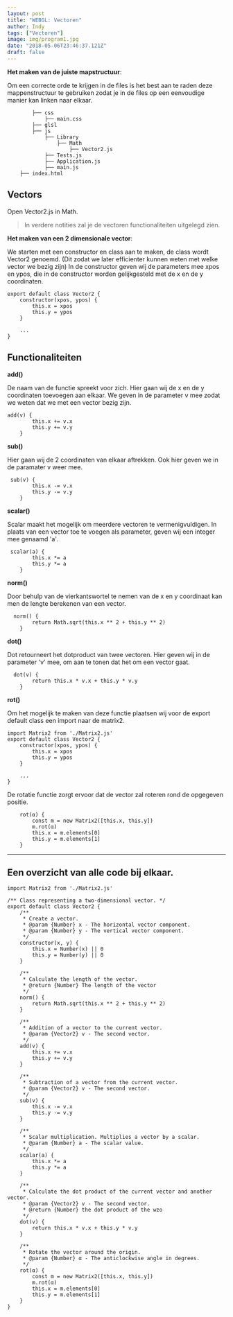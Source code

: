 ```yaml
---
layout: post
title: "WEBGL: Vectoren"
author: Indy
tags: ["Vectoren"]
image: img/program1.jpg
date: "2018-05-06T23:46:37.121Z"
draft: false
---
```


__Het maken van de juiste mapstructuur__:

Om een correcte orde te krijgen in de files is het best aan te raden deze mappenstructuur te gebruiken zodat je in de files op een eenvoudige manier kan linken naar elkaar.
```├── assets
        ├── css
            ├── main.css
        ├── glsl
        ├── js
            ├── Library
                ├── Math
                    ├── Vector2.js
            ├── Tests.js
            ├── Application.js
            ├── main.js
    ├── index.html
```


## Vectors
Open Vector2.js in Math.
>In verdere notities zal je de vectoren functionaliteiten uitgelegd zien.

__Het maken van een 2 dimensionale vector__:

We starten met een constructor en class aan te maken, de class wordt Vector2 genoemd. (Dit zodat we later efficienter kunnen weten met welke vector we bezig zijn)
In de constructor geven wij de parameters mee xpos en ypos, die in de constructor worden gelijkgesteld met de x en de y coordinaten.

```
export default class Vector2 {
	constructor(xpos, ypos) {
		this.x = xpos
		this.y = ypos
	}

	...
}
```

## Functionaliteiten

__add()__

De naam van de functie spreekt voor zich. Hier gaan wij de x en de y coordinaten toevoegen aan elkaar. We geven in de parameter v mee zodat we weten dat we met een vector bezig zijn.

```
add(v) {
        this.x += v.x
        this.y += v.y
    }
```

__sub()__

Hier gaan wij de 2 coordinaten van elkaar aftrekken. Ook hier geven we in de paramater v weer mee.

```
 sub(v) {
        this.x -= v.x
        this.y -= v.y
    }
```

__scalar()__

Scalar maakt het mogelijk om meerdere vectoren te vermenigvuldigen. In plaats van een vector toe te voegen als parameter, geven wij een integer mee genaamd 'a'.

```
 scalar(a) {
        this.x *= a
        this.y *= a
    }
```

__norm()__

Door behulp van de vierkantswortel te nemen van de x en y coordinaat kan men de lengte berekenen van een vector.

```
  norm() {
        return Math.sqrt(this.x ** 2 + this.y ** 2)
    }
```

__dot()__

Dot retourneert het dotproduct van twee vectoren.
Hier geven wij in de parameter 'v' mee, om aan te tonen dat het om een vector gaat.

``` 
  dot(v) {
        return this.x * v.x + this.y * v.y
    }
```

__rot()__

Om het mogelijk te maken van deze functie plaatsen wij voor de export default class een import naar de matrix2.

``` 
import Matrix2 from './Matrix2.js'
export default class Vector2 {
	constructor(xpos, ypos) {
		this.x = xpos
		this.y = ypos
	}

	...
}
```


De rotatie functie zorgt ervoor dat de vector zal roteren rond de opgegeven positie.
```
    rot(α) {
        const m = new Matrix2([this.x, this.y])
        m.rot(α)
        this.x = m.elements[0]
        this.y = m.elements[1]
    }
```
---
## Een overzicht van alle code bij elkaar.

``` 
import Matrix2 from './Matrix2.js'

/** Class representing a two-dimensional vector. */
export default class Vector2 {
    /**
     * Create a vector.
     * @param {Number} x - The horizontal vector component.
     * @param {Number} y - The vertical vector component.
     */
    constructor(x, y) {
        this.x = Number(x) || 0
        this.y = Number(y) || 0
    }

    /**
     * Calculate the length of the vector.
     * @return {Number} The length of the vector
     */
    norm() {
        return Math.sqrt(this.x ** 2 + this.y ** 2)
    }

    /**
     * Addition of a vector to the current vector.
     * @param {Vector2} v - The second vector.
     */
    add(v) {
        this.x += v.x
        this.y += v.y
    }

    /**
     * Subtraction of a vector from the current vector.
     * @param {Vector2} v - The second vector.
     */
    sub(v) {
        this.x -= v.x
        this.y -= v.y
    }

    /**
     * Scalar multiplication. Multiplies a vector by a scalar.
     * @param {Number} a - The scalar value.
     */
    scalar(a) {
        this.x *= a
        this.y *= a
    }

    /**
     * Calculate the dot product of the current vector and another vector.
     * @param {Vector2} v - The second vector.
     * @return {Number} the dot product of the wzo
     */
    dot(v) {
        return this.x * v.x + this.y * v.y
    }

    /**
     * Rotate the vector around the origin.
     * @param {Number} α - The anticlockwise angle in degrees.
     */
    rot(α) {
        const m = new Matrix2([this.x, this.y])
        m.rot(α)
        this.x = m.elements[0]
        this.y = m.elements[1]
    }
}
```